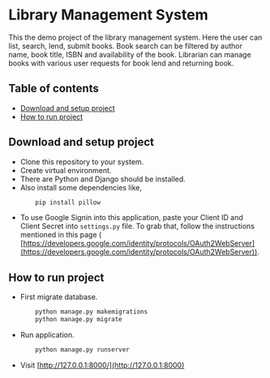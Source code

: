 # Library Management System

This the demo project of the library management system.  Here the user can list, search, lend, submit books. Book search can be filtered by author name, book title, ISBN and availability of the book. Librarian can manage books with various user requests for book lend and returning book.

## Table of contents

* [Download and setup project](#download-and-setup-project)
* [How to run project](#how-to-run-project)

## Download and setup project

* Clone this repository to your system.
* Create virtual environment.
* There are Python and Django should be installed.
* Also install some dependencies like,
    ```cmd
        pip install pillow
    ```
* To use Google Signin into this application, paste your Client ID and Client Secret into ```settings.py``` file. To grab that, follow the instructions mentioned in this page ( [https://developers.google.com/identity/protocols/OAuth2WebServer](https://developers.google.com/identity/protocols/OAuth2WebServer)).

## How to run project

* First migrate database.
    ```cmd
        python manage.py makemigrations
        python manage.py migrate
    ```
* Run application.
    ```cmd
        python manage.py runserver
    ```
* Visit [http://127.0.0.1:8000/](http://127.0.0.1:8000)